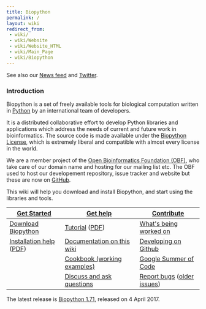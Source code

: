 ```yaml
---
title: Biopython
permalink: /
layout: wiki
redirect_from:
 - wiki/
 - wiki/Website
 - wiki/Website_HTML
 - wiki/Main_Page
 - wiki/Biopython
---
```


See also our
[News feed](http://news.open-bio.org/category/obf-projects/biopython/feed/rss)
and [Twitter](https://twitter.com/biopython).

### Introduction

Biopython is a set of freely available tools for biological computation
written in [Python](http://www.python.org) by an international team of
developers.

It is a distributed collaborative effort to develop Python libraries and
applications which address the needs of current and future work in
bioinformatics. The source code is made available under the [Biopython
License](https://github.com/biopython/biopython/blob/master/LICENSE.rst), which is extremely
liberal and compatible with almost every license in the world.

We are a member project of the
[Open Bioinformatics Foundation (OBF)](http://open-bio.org),
who take care of our domain name and hosting for our mailing list etc.
The OBF used to host our developement repository, issue tracker and
website but these are now on [GitHub](https://github.com/biopython).

This wiki will help you download and install Biopython, and start using
the libraries and tools.

| [Get Started](wiki/Getting_Started "wikilink")                                                                                                      | [ Get help](wiki/Documentation "wikilink")                                                                                           | [ Contribute](wiki/Contributing "wikilink")                                                                                        |
|------------------------------------------------------------------------------------------------------------------------------------------------|---------------------------------------------------------------------------------------------------------------------------------|-------------------------------------------------------------------------------------------------------------------------------|
| [ Download Biopython](wiki/Download "wikilink")                                                                                                     | [Tutorial](http://biopython.org/DIST/docs/tutorial/Tutorial.html) ([PDF](http://biopython.org/DIST/docs/tutorial/Tutorial.pdf)) | [ What's being worked on](wiki/Active_projects "wikilink")                                                                         |
| [Installation help](http://biopython.org/DIST/docs/install/Installation.html) ([PDF](http://biopython.org/DIST/docs/install/Installation.pdf)) | [ Documentation on this wiki](wiki/Category%3AWiki_Documentation "wikilink")                                                         | [ Developing on Github ](wiki/GitUsage "wikilink")                                                                                 |
|                                                                                                                                                | [ Cookbook (working examples)](wiki/Category%3ACookbook "wikilink")                                                                  | [Google Summer of Code](wiki/Google_Summer_of_Code "wikilink")                                                                     |
|                                                                                                                                                | [ Discuss and ask questions](wiki/Mailing_lists "wikilink")                                                                          | [Report bugs](https://github.com/biopython/biopython/issues) ([older issues](http://redmine.open-bio.org/projects/biopython)) |

The latest release is [Biopython 1.71](wiki/Download "wikilink"), released on
4 April 2017.
